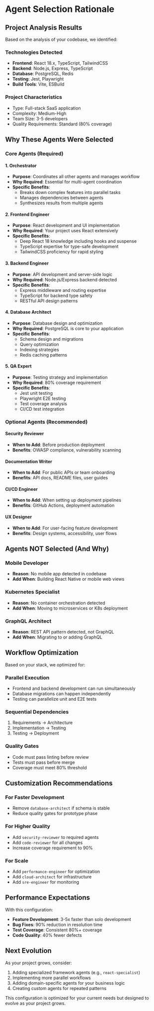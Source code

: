 # Agent Selection Rationale

## Project Analysis Results

Based on the analysis of your codebase, we identified:

### Technologies Detected
- **Frontend**: React 18.x, TypeScript, TailwindCSS
- **Backend**: Node.js, Express, TypeScript
- **Database**: PostgreSQL, Redis
- **Testing**: Jest, Playwright
- **Build Tools**: Vite, ESBuild

### Project Characteristics
- Type: Full-stack SaaS application
- Complexity: Medium-High
- Team Size: 3-5 developers
- Quality Requirements: Standard (80% coverage)

## Why These Agents Were Selected

### Core Agents (Required)

#### 1. Orchestrator
- **Purpose**: Coordinates all other agents and manages workflow
- **Why Required**: Essential for multi-agent coordination
- **Specific Benefits**: 
  - Breaks down complex features into parallel tasks
  - Manages dependencies between agents
  - Synthesizes results from multiple agents

#### 2. Frontend Engineer
- **Purpose**: React development and UI implementation
- **Why Required**: Your project uses React extensively
- **Specific Benefits**:
  - Deep React 18 knowledge including hooks and suspense
  - TypeScript expertise for type-safe development
  - TailwindCSS proficiency for rapid styling

#### 3. Backend Engineer  
- **Purpose**: API development and server-side logic
- **Why Required**: Node.js/Express backend detected
- **Specific Benefits**:
  - Express middleware and routing expertise
  - TypeScript for backend type safety
  - RESTful API design patterns

#### 4. Database Architect
- **Purpose**: Database design and optimization
- **Why Required**: PostgreSQL is core to your application
- **Specific Benefits**:
  - Schema design and migrations
  - Query optimization
  - Indexing strategies
  - Redis caching patterns

#### 5. QA Expert
- **Purpose**: Testing strategy and implementation
- **Why Required**: 80% coverage requirement
- **Specific Benefits**:
  - Jest unit testing
  - Playwright E2E testing
  - Test coverage analysis
  - CI/CD test integration

### Optional Agents (Recommended)

#### Security Reviewer
- **When to Add**: Before production deployment
- **Benefits**: OWASP compliance, vulnerability scanning

#### Documentation Writer
- **When to Add**: For public APIs or team onboarding
- **Benefits**: API docs, README files, user guides

#### CI/CD Engineer
- **When to Add**: When setting up deployment pipelines
- **Benefits**: GitHub Actions, deployment automation

#### UX Designer
- **When to Add**: For user-facing feature development
- **Benefits**: Design systems, accessibility, user flows

## Agents NOT Selected (And Why)

### Mobile Developer
- **Reason**: No mobile app detected in codebase
- **Add When**: Building React Native or mobile web views

### Kubernetes Specialist
- **Reason**: No container orchestration detected
- **Add When**: Moving to microservices or K8s deployment

### GraphQL Architect
- **Reason**: REST API pattern detected, not GraphQL
- **Add When**: Migrating to or adding GraphQL

## Workflow Optimization

Based on your stack, we optimized for:

### Parallel Execution
- Frontend and backend development can run simultaneously
- Database migrations can happen independently
- Testing can parallelize unit and E2E tests

### Sequential Dependencies
1. Requirements → Architecture
2. Implementation → Testing
3. Testing → Deployment

### Quality Gates
- Code must pass linting before review
- Tests must pass before merge
- Coverage must meet 80% threshold

## Customization Recommendations

### For Faster Development
- Remove `database-architect` if schema is stable
- Reduce quality gates for prototype phase

### For Higher Quality
- Add `security-reviewer` to required agents
- Add `code-reviewer` for all changes
- Increase coverage requirement to 90%

### For Scale
- Add `performance-engineer` for optimization
- Add `cloud-architect` for infrastructure
- Add `sre-engineer` for monitoring

## Performance Expectations

With this configuration:
- **Feature Development**: 3-5x faster than solo development
- **Bug Fixes**: 90% reduction in resolution time  
- **Test Coverage**: Consistent 80%+ coverage
- **Code Quality**: 40% fewer defects

## Next Evolution

As your project grows, consider:
1. Adding specialized framework agents (e.g., `react-specialist`)
2. Implementing more parallel workflows
3. Adding domain-specific agents for your business logic
4. Creating custom agents for repeated patterns

This configuration is optimized for your current needs but designed to evolve as your project grows.
